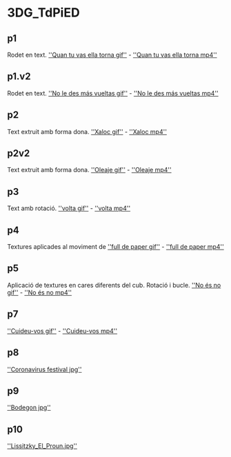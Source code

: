 # 3DG_TdPiED
## p1

Rodet en text. [''Quan tu vas ella torna gif''](p1.gif) - [''Quan tu vas ella torna mp4''](p1.mp4)

## p1.v2

Rodet en text. [''No le des más vueltas gif''](p1v2.gif) - [''No le des más vueltas mp4''](p1v2.mp4)

## p2

Text extruit amb forma dona. [''Xaloc gif''](p2.gif) - [''Xaloc mp4''](p2.mp4)

## p2v2

Text extruit amb forma dona. [''Oleaje gif''](p2v2.gif) - [''Oleaje mp4''](p2v2.mp4)

## p3

Text amb rotació. [''volta gif''](p3.gif) - [''volta mp4''](p3.mp4)

## p4

Textures aplicades al moviment de [''full de paper gif''](p4.gif) - [''full de paper mp4''](p4.mp4)

## p5

Aplicació de textures en cares diferents del cub. Rotació i bucle. [''No és no gif''](p5.gif) - [''No és no mp4''](p5.mp4)

## p7

[''Cuideu-vos gif''](p7.gif) - [''Cuideu-vos mp4''](p7.mp4)

## p8

[''Coronavirus festival jpg''](p8.jpg)

## p9

[''Bodegon jpg''](p9.jpg)

## p10

[''Lissitzky_El_Proun.jpg''](p10.jpg)

